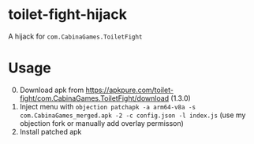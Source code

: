 # toilet-fight-hijack
A hijack for `com.CabinaGames.ToiletFight`

# Usage
0. Download apk from https://apkpure.com/toilet-fight/com.CabinaGames.ToiletFight/download (1.3.0)
1. Inject menu with `objection patchapk -a arm64-v8a -s com.CabinaGames_merged.apk -2 -c config.json -l index.js` (use my objection fork or manually add overlay permisson)
2. Install patched apk